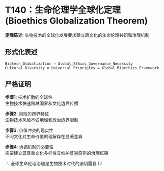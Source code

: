 # T140：生命伦理学全球化定理 (Bioethics Globalization Theorem)  

**定理陈述**: 生物技术的全球化发展要求建立跨文化的生命伦理共识和治理机制  

## 形式化表述  
```
Biotech_Globalization → Global_Ethics_Governance_Necessity  
Cultural_Diversity ∩ Universal_Principles = Global_Bioethics_Framework  
```

## 严格证明  

**步骤1**: 技术扩散的全球性  
生物技术快速跨越国界和文化边界传播  

**步骤2**: 风险的跨界特征  
生物技术风险不受地理和政治边界限制  

**步骤3**: 价值冲突的现实性  
不同文化对生命价值的理解存在显著差异  

**步骤4**: 协调机制的必要性  
需要建立既尊重文化多样性又维护普遍原则的治理框架  

∴ 全球生命伦理治理是生物技术时代的迫切需要 □  